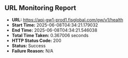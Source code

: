 ## URL Monitoring Report

- **URL:** https://api-gw1-prod1.fisglobal.com/gw/v1/health
- **Start Time:** 2025-06-08T04:34:21.179032
- **End Time:** 2025-06-08T04:34:21.546038
- **Total Time Taken:** 0.367006 seconds
- **HTTP Status Code:** 200
- **Status:** Success
- **Failure Reason:** N/A

